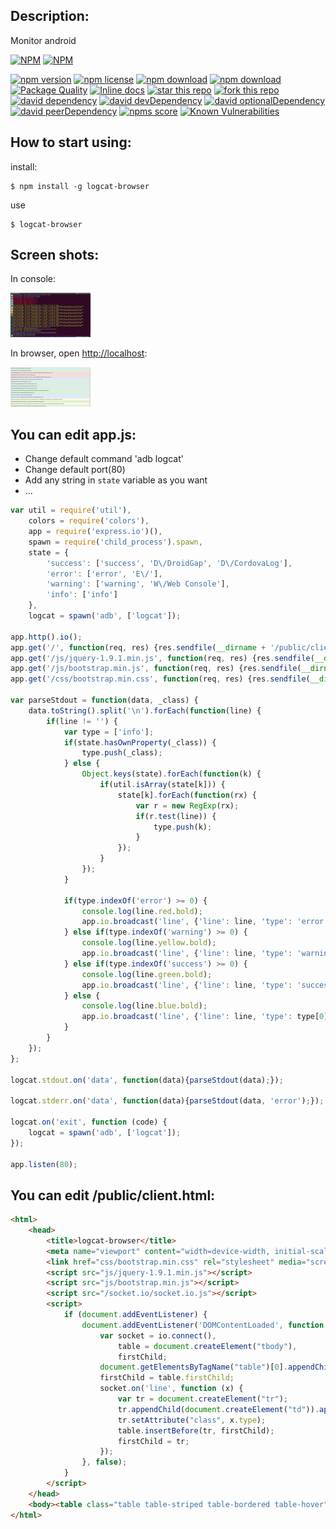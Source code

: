 ## Description:

 Monitor android
 
[![NPM](https://nodei.co/npm/logcat-browser.png?downloads=true&downloadRank=true&stars=true)](https://nodei.co/npm/logcat-browser/) 
[![NPM](https://nodei.co/npm-dl/logcat-browser.png?months=9&height=3)](https://nodei.co/npm/logcat-browser/)

[![npm version](https://img.shields.io/npm/v/logcat-browser.svg)](https://www.npmjs.com/package/logcat-browser)
[![npm license](https://img.shields.io/npm/l/logcat-browser.svg)](https://www.npmjs.com/package/logcat-browser)
[![npm download](https://img.shields.io/npm/dm/logcat-browser.svg)](https://www.npmjs.com/package/logcat-browser)
[![npm download](https://img.shields.io/npm/dt/logcat-browser.svg)](https://www.npmjs.com/package/logcat-browser)
[![Package Quality](http://npm.packagequality.com/shield/logcat-browser.svg)](http://packagequality.com/#?package=logcat-browser)
[![Inline docs](http://inch-ci.org/github/HansHammel/logcat-browser.svg?branch=master)](http://inch-ci.org/github/HansHammel/logcat-browser)
[![star this repo](http://githubbadges.com/star.svg?user=HansHammel&repo=logcat-browser&style=flat&color=fff&background=007ec6)](https://github.com/HansHammel/logcat-browser)
[![fork this repo](http://githubbadges.com/fork.svg?user=HansHammel&repo=logcat-browser&style=flat&color=fff&background=007ec6)](https://github.com/HansHammel/logcat-browser/fork)
[![david dependency](https://img.shields.io/david/HansHammel/logcat-browser.svg)](https://david-dm.org/HansHammel/logcat-browser)
[![david devDependency](https://img.shields.io/david/dev/HansHammel/logcat-browser.svg)](https://david-dm.org/HansHammel/logcat-browser)
[![david optionalDependency](https://img.shields.io/david/optional/HansHammel/logcat-browser.svg)](https://david-dm.org/HansHammel/logcat-browser)
[![david peerDependency](https://img.shields.io/david/peer/HansHammel/logcat-browser.svg)](https://david-dm.org/HansHammel/logcat-browser)
[![npms score](https://badges.npms.io/logcat-browser.svg)](https://www.npmjs.com/package/logcat-browser)
[![Known Vulnerabilities](https://snyk.io/test/github/HansHammel/logcat-browser.svg)](https://snyk.io/test/github/HansHammel/logcat-browser)

## How to start using:

 install:

    $ npm install -g logcat-browser

 use

    $ logcat-browser

## Screen shots:

 In console:

[ ![alt](screenshot/console-128x128.png) ](screenshot/console.png)

 In browser, open <http://localhost>:

[ ![alt](screenshot/web-128x128.png) ](screenshot/web.png)

## You can edit app.js:

  * Change default command 'adb logcat'
  * Change default port(80)
  * Add any string in `state` variable as you want
  * ...

```js
var util = require('util'),
	colors = require('colors'),
	app = require('express.io')(),
	spawn = require('child_process').spawn,
	state = {
		'success': ['success', 'D\/DroidGap', 'D\/CordovaLog'],
		'error': ['error', 'E\/'],
		'warning': ['warning', 'W\/Web Console'],
		'info': ['info']
	},
	logcat = spawn('adb', ['logcat']);

app.http().io();
app.get('/', function(req, res) {res.sendfile(__dirname + '/public/client.html');});
app.get('/js/jquery-1.9.1.min.js', function(req, res) {res.sendfile(__dirname + '/public/js/jquery-1.9.1.min.js');});
app.get('/js/bootstrap.min.js', function(req, res) {res.sendfile(__dirname + '/public/js/bootstrap.min.js');});
app.get('/css/bootstrap.min.css', function(req, res) {res.sendfile(__dirname + '/public/css/bootstrap.min.css');});

var parseStdout = function(data, _class) {
	data.toString().split('\n').forEach(function(line) {
		if(line != '') {
			var type = ['info'];
			if(state.hasOwnProperty(_class)) {
				type.push(_class);
			} else {
				Object.keys(state).forEach(function(k) {
					if(util.isArray(state[k])) {
						state[k].forEach(function(rx) {
							var r = new RegExp(rx);
							if(r.test(line)) {
								type.push(k);
							}
						});
					}
				});
			}
			
			if(type.indexOf('error') >= 0) {
				console.log(line.red.bold);
				app.io.broadcast('line', {'line': line, 'type': 'error'});
			} else if(type.indexOf('warning') >= 0) {
				console.log(line.yellow.bold);
				app.io.broadcast('line', {'line': line, 'type': 'warning'});
			} else if(type.indexOf('success') >= 0) {
				console.log(line.green.bold);
				app.io.broadcast('line', {'line': line, 'type': 'success'});
			} else {
				console.log(line.blue.bold);
				app.io.broadcast('line', {'line': line, 'type': type[0]});
			}
		}
	});
};

logcat.stdout.on('data', function(data){parseStdout(data);});

logcat.stderr.on('data', function(data){parseStdout(data, 'error');});

logcat.on('exit', function (code) {
	logcat = spawn('adb', ['logcat']);
});

app.listen(80);
```

## You can edit /public/client.html:

```html
<html>
	<head>
		<title>logcat-browser</title>
		<meta name="viewport" content="width=device-width, initial-scale=1.0">
		<link href="css/bootstrap.min.css" rel="stylesheet" media="screen">
		<script src="js/jquery-1.9.1.min.js"></script>
		<script src="js/bootstrap.min.js"></script>
		<script src="/socket.io/socket.io.js"></script>
		<script>
			if (document.addEventListener) {
				document.addEventListener('DOMContentLoaded', function () {
					var socket = io.connect(),
                        table = document.createElement("tbody"),
                        firstChild;
					document.getElementsByTagName("table")[0].appendChild(table);
					firstChild = table.firstChild;
					socket.on('line', function (x) {
						var tr = document.createElement("tr");
						tr.appendChild(document.createElement("td")).appendChild(document.createTextNode(x.line));
						tr.setAttribute("class", x.type);
						table.insertBefore(tr, firstChild);
						firstChild = tr;
					});
				}, false);
			}
		</script>
	</head>
	<body><table class="table table-striped table-bordered table-hover"></table></body>
</html>
```

